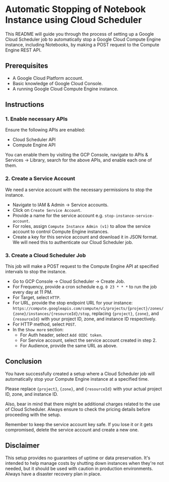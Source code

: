 # Automatic Stopping of Notebook Instance using Cloud Scheduler

This README will guide you through the process of setting up a Google Cloud Scheduler job to automatically stop a Google Cloud Compute Engine instance, including Notebooks, by making a POST request to the Compute Engine REST API.

## Prerequisites
- A Google Cloud Platform account.
- Basic knowledge of Google Cloud Console.
- A running Google Cloud Compute Engine instance.

## Instructions

### 1. Enable necessary APIs
Ensure the following APIs are enabled:
- Cloud Scheduler API
- Compute Engine API

You can enable them by visiting the GCP Console, navigate to APIs & Services -> Library, search for the above APIs, and enable each one of them.

### 2. Create a Service Account
We need a service account with the necessary permissions to stop the instance.
- Navigate to IAM & Admin -> Service accounts.
- Click on `Create Service Account`.
- Provide a name for the service account e.g. `stop-instance-service-account`.
- For roles, assign `Compute Instance Admin (v1)` to allow the service account to control Compute Engine instances.
- Create a key for this service account and download it in JSON format. We will need this to authenticate our Cloud Scheduler job.

### 3. Create a Cloud Scheduler Job
This job will make a POST request to the Compute Engine API at specified intervals to stop the instance.
- Go to GCP Console -> Cloud Scheduler -> Create Job.
- For Frequency, provide a cron schedule e.g. `0 23 * * *` to run the job every day at 11 PM.
- For Target, select `HTTP`.
- For URL, provide the stop endpoint URL for your instance: `https://compute.googleapis.com/compute/v1/projects/{project}/zones/{zone}/instances/{resourceId}/stop`, replacing `{project}`, `{zone}`, and `{resourceId}` with your project ID, zone, and instance ID respectively.
- For HTTP method, select `POST`.
- In the `Show more` section:
  - For Auth header, select `Add OIDC token`.
  - For Service account, select the service account created in step 2.
  - For Audience, provide the same URL as above.

## Conclusion
You have successfully created a setup where a Cloud Scheduler job will automatically stop your Compute Engine instance at a specified time. 

Please replace `{project}`, `{zone}`, and `{resourceId}` with your actual project ID, zone, and instance ID.

Also, bear in mind that there might be additional charges related to the use of Cloud Scheduler. Always ensure to check the pricing details before proceeding with the setup.

Remember to keep the service account key safe. If you lose it or it gets compromised, delete the service account and create a new one.

## Disclaimer
This setup provides no guarantees of uptime or data preservation. It's intended to help manage costs by shutting down instances when they're not needed, but it should be used with caution in production environments. Always have a disaster recovery plan in place.
